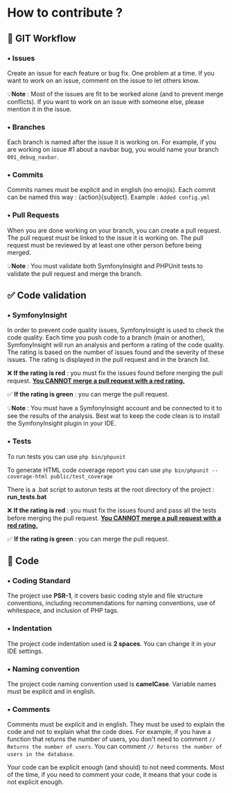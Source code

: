 # How to contribute ?
## 🚀 GIT Workflow
### • Issues
Create an issue for each feature or bug fix. One problem at a time. If you want to work on an issue, comment on the issue to let others know.

💡️**Note** : Most of the issues are fit to be worked alone (and to prevent merge conflicts). If you want to work on an issue with someone else, please mention it in the issue.


### • Branches
Each branch is named after the issue it is working on. For example, if you are working on issue #1 about a navbar bug, you would name your branch `001_debug_navbar`.

### • Commits
Commits names must be explicit and in english (no emojis). Each commit can be named this way : {action}{subject}. Example : `Added config.yml`

### • Pull Requests
When you are done working on your branch, you can create a pull request. The pull request must be linked to the issue it is working on. The pull request must be reviewed by at least one other person before being merged.

💡️**Note** : You must validate both SymfonyInsight and PHPUnit tests to validate the pull request and merge the branch.


## ✅ Code validation

### • SymfonyInsight
In order to prevent code quality issues, SymfonyInsight is used to check the code quality. Each time you push code to a branch (main or another), SymfonyInsight will run an analysis and perform a rating of the code quality. The rating is based on the number of issues found and the severity of these issues. The rating is displayed in the pull request and in the branch list.


❌ **If the rating is red** : you must fix the issues found before merging the pull request. **<ins>You CANNOT merge a pull request with a red rating.</in>**

✅ **If the rating is green** : you can merge the pull request.

💡️**Note** : You must have a SymfonyInsight account and be connected to it to see the results of the analysis. Best wat to keep the code clean is to install the SymfonyInsight plugin in your IDE.


### • Tests
To run tests you can use `php bin/phpunit`

To generate HTML code coverage report you can use `php bin/phpunit --coverage-html public/test_coverage`

There is a .bat script to autorun tests at the root directory of the project : **run_tests.bat**

❌ **If the rating is red** : you must fix the issues found and pass all the tests before merging the pull request. **<ins>You CANNOT merge a pull request with a red rating.</in>**

✅ **If the rating is green** : you can merge the pull request.

## 📄 Code
### • Coding Standard
The project use **PSR-1**, it covers basic coding style and file structure conventions, including recommendations for naming conventions, use of whitespace, and inclusion of PHP tags.


### • Indentation
The project code indentation used is **2 spaces**. You can change it in your IDE settings.

### • Naming convention
The project code naming convention used is **camelCase**. Variable names must be explicit and in english.

### • Comments
Comments must be explicit and in english. They must be used to explain the code and not to explain what the code does. For example, if you have a function that returns the number of users, you don't need to comment `// Returns the number of users`. You can comment `// Returns the number of users in the database`.

Your code can be explicit enough (and should) to not need comments. Most of the time, if you need to comment your code, it means that your code is not explicit enough.
